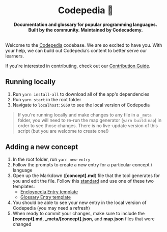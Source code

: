 <div align="center">
  <h1>Codepedia 📕</h1>
  <strong>Documentation and glossary for popular programming languages.</strong><br>
  <strong>Built by the community. Maintained by Codecademy.</strong>
</div>
<br>

Welcome to the [Codepedia](https://codecademy.github.io/codepedia) codebase. We are so excited to have you. With your help, we can build out Codepedia’s content to better serve our learners. 

If you're interested in contributing, check out our [Contribution Guide](https://github.com/codecademy/codepedia/blob/main/contribute.md).

## Running locally

1. Run `yarn install-all` to download all of the app's dependencies
1. Run `yarn start` in the root folder
1. Navigate to `localhost:5050` to see the local version of Codepedia

> If you're running locally and make changes to any file in a `_meta` folder, you
> will need to re-run the map generator (`yarn build:map`) in order to see those
> changes. There is no live-update version of this script (but you are welcome 
> to create one!)

## Adding a new concept

1. In the root folder, run `yarn new-entry`
2. Follow the prompts to create a new entry for a particular concept / language
3. Open up the Markdown (**[concept].md**) file that the tool generates for you and edit the file. Follow this [standard](https://github.com/Codecademy/codepedia/blob/main/documentation/standards.md) and use one of these two templates:
    * [Encloypedia Entry template](https://github.com/Codecademy/codepedia/blob/main/documentation/encyclopedia_entry_template.md)
    * [Glossary Entry template](https://github.com/Codecademy/codepedia/blob/main/documentation/glossary_entry_template.md)
4. You should be able to see your new entry in the local version of Codepedia (you may need a refresh)
5. When ready to commit your changes, make sure to include the **[concept].md**, **_meta/[concept].json**, and **map.json** files that were changed

